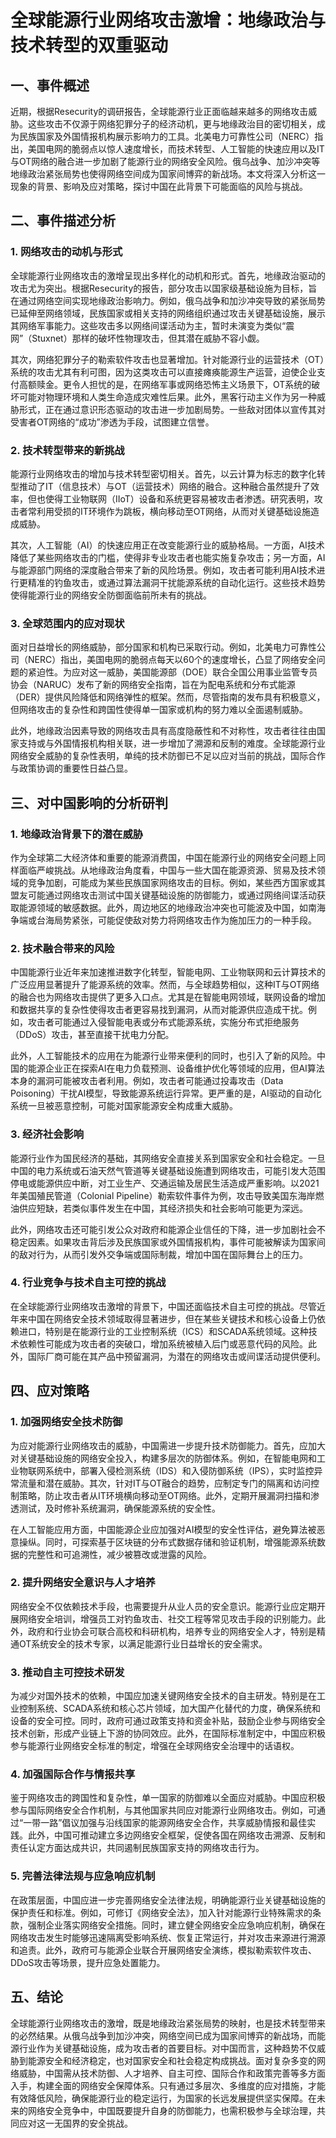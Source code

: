 # 全球能源行业网络攻击激增：地缘政治与技术转型的双重驱动

## 一、事件概述

近期，根据Resecurity的调研报告，全球能源行业正面临越来越多的网络攻击威胁。这些攻击不仅源于网络犯罪分子的经济动机，更与地缘政治目的密切相关，成为民族国家及外国情报机构展示影响力的工具。北美电力可靠性公司（NERC）指出，美国电网的脆弱点以惊人速度增长，而技术转型、人工智能的快速应用以及IT与OT网络的融合进一步加剧了能源行业的网络安全风险。俄乌战争、加沙冲突等地缘政治紧张局势也使得网络空间成为国家间博弈的新战场。本文将深入分析这一现象的背景、影响及应对策略，探讨中国在此背景下可能面临的风险与挑战。

## 二、事件描述分析

### 1. 网络攻击的动机与形式
全球能源行业网络攻击的激增呈现出多样化的动机和形式。首先，地缘政治驱动的攻击尤为突出。根据Resecurity的报告，部分攻击以国家级基础设施为目标，旨在通过网络空间实现地缘政治影响力。例如，俄乌战争和加沙冲突导致的紧张局势已延伸至网络领域，民族国家或相关支持的网络组织通过攻击关键基础设施，展示其网络军事能力。这些攻击多以网络间谍活动为主，暂时未演变为类似“震网”（Stuxnet）那样的破坏性物理攻击，但其潜在威胁不容小觑。

其次，网络犯罪分子的勒索软件攻击也显著增加。针对能源行业的运营技术（OT）系统的攻击尤其有利可图，因为这类攻击可以直接瘫痪能源生产运营，迫使企业支付高额赎金。更令人担忧的是，在网络军事或网络恐怖主义场景下，OT系统的破坏可能对物理环境和人类生命造成灾难性后果。此外，黑客行动主义作为另一种威胁形式，正在通过意识形态驱动的攻击进一步加剧局势。一些敌对团体以宣传其对受害者OT网络的“成功”渗透为手段，试图建立信誉。

### 2. 技术转型带来的新挑战
能源行业网络攻击的增加与技术转型密切相关。首先，以云计算为标志的数字化转型推动了IT（信息技术）与OT（运营技术）网络的融合。这种融合虽然提升了效率，但也使得工业物联网（IIoT）设备和系统更容易被攻击者渗透。研究表明，攻击者常利用受损的IT环境作为跳板，横向移动至OT网络，从而对关键基础设施造成威胁。

其次，人工智能（AI）的快速应用正在改变能源行业的威胁格局。一方面，AI技术降低了某些网络攻击的门槛，使得非专业攻击者也能实施复杂攻击；另一方面，AI与能源部门网络的深度融合带来了新的风险场景。例如，攻击者可能利用AI技术进行更精准的钓鱼攻击，或通过算法漏洞干扰能源系统的自动化运行。这些技术趋势使得能源行业的网络安全防御面临前所未有的挑战。

### 3. 全球范围内的应对现状
面对日益增长的网络威胁，部分国家和机构已采取行动。例如，北美电力可靠性公司（NERC）指出，美国电网的脆弱点每天以60个的速度增长，凸显了网络安全问题的紧迫性。为应对这一威胁，美国能源部（DOE）联合全国公用事业监管专员协会（NARUC）发布了新的网络安全指南，旨在为配电系统和分布式能源（DER）提供风险降低和网络弹性的框架。然而，尽管指南的发布具有积极意义，但网络攻击的复杂性和跨国性使得单一国家或机构的努力难以全面遏制威胁。

此外，地缘政治因素导致的网络攻击具有高度隐蔽性和不对称性，攻击者往往由国家支持或与外国情报机构相关联，进一步增加了溯源和反制的难度。全球能源行业网络安全威胁的复杂性表明，单纯的技术防御已不足以应对当前的挑战，国际合作与政策协调的重要性日益凸显。

## 三、对中国影响的分析研判

### 1. 地缘政治背景下的潜在威胁
作为全球第二大经济体和重要的能源消费国，中国在能源行业的网络安全问题上同样面临严峻挑战。从地缘政治角度看，中国与一些大国在能源资源、贸易及技术领域的竞争加剧，可能成为某些民族国家网络攻击的目标。例如，某些西方国家或其盟友可能通过网络攻击测试中国关键基础设施的防御能力，或通过网络间谍活动获取能源领域的敏感数据。此外，周边地区的地缘政治冲突也可能波及中国，如南海争端或台海局势紧张，可能促使敌对势力将网络攻击作为施加压力的一种手段。

### 2. 技术融合带来的风险
中国能源行业近年来加速推进数字化转型，智能电网、工业物联网和云计算技术的广泛应用显著提升了能源系统的效率。然而，与全球趋势相似，这种IT与OT网络的融合也为网络攻击提供了更多入口点。尤其是在智能电网领域，联网设备的增加和数据共享的复杂性使得攻击者更容易找到漏洞，从而对能源供应造成干扰。例如，攻击者可能通过入侵智能电表或分布式能源系统，实施分布式拒绝服务（DDoS）攻击，甚至直接干扰电力分配。

此外，人工智能技术的应用在为能源行业带来便利的同时，也引入了新的风险。中国的能源企业正在探索AI在电力负载预测、设备维护优化等领域的应用，但AI算法本身的漏洞可能被攻击者利用。例如，攻击者可能通过投毒攻击（Data Poisoning）干扰AI模型，导致能源系统运行异常。更严重的是，AI驱动的自动化系统一旦被恶意控制，可能对国家能源安全构成重大威胁。

### 3. 经济社会影响
能源行业作为国民经济的基础，其网络安全直接关系到国家安全和社会稳定。一旦中国的电力系统或石油天然气管道等关键基础设施遭到网络攻击，可能引发大范围停电或能源供应中断，对工业生产、交通运输及居民生活造成严重影响。以2021年美国殖民管道（Colonial Pipeline）勒索软件事件为例，攻击导致美国东海岸燃油供应短缺，若类似事件发生在中国，其经济损失和社会影响可能更为深远。

此外，网络攻击还可能引发公众对政府和能源企业信任的下降，进一步加剧社会不稳定因素。如果攻击背后涉及民族国家或外国情报机构，事件可能被解读为国家间的敌对行为，从而引发外交争端或国际制裁，增加中国在国际舞台上的压力。

### 4. 行业竞争与技术自主可控的挑战
在全球能源行业网络攻击激增的背景下，中国还面临技术自主可控的挑战。尽管近年来中国在网络安全技术领域取得显著进步，但在某些关键技术和核心设备上仍依赖进口，特别是在能源行业的工业控制系统（ICS）和SCADA系统领域。这种技术依赖性可能成为攻击者的突破口，增加系统被植入后门或恶意代码的风险。此外，国际厂商可能在其产品中预留漏洞，为潜在的网络攻击或间谍活动提供便利。

## 四、应对策略

### 1. 加强网络安全技术防御
为应对能源行业网络攻击的威胁，中国需进一步提升技术防御能力。首先，应加大对关键基础设施的网络安全投入，构建多层次的防御体系。例如，在智能电网和工业物联网系统中，部署入侵检测系统（IDS）和入侵防御系统（IPS），实时监控异常流量和潜在威胁。其次，针对IT与OT融合的趋势，应制定专门的隔离和访问控制策略，防止攻击者从IT环境横向移动至OT网络。此外，定期开展漏洞扫描和渗透测试，及时修补系统漏洞，确保能源系统的安全性。

在人工智能应用方面，中国能源企业应加强对AI模型的安全性评估，避免算法被恶意操纵。同时，可探索基于区块链的分布式数据存储和验证机制，增强能源系统数据的完整性和可追溯性，减少被篡改或泄露的风险。

### 2. 提升网络安全意识与人才培养
网络安全不仅依赖技术手段，也需要提升从业人员的安全意识。能源行业应定期开展网络安全培训，增强员工对钓鱼攻击、社交工程等常见攻击手段的识别能力。此外，政府和行业协会可联合高校和科研机构，培养专业的网络安全人才，特别是精通OT系统安全的技术专家，以满足能源行业日益增长的安全需求。

### 3. 推动自主可控技术研发
为减少对国外技术的依赖，中国应加速关键网络安全技术的自主研发。特别是在工业控制系统、SCADA系统和核心芯片领域，加大国产化替代的力度，确保系统和设备的安全可控。同时，政府可通过政策支持和资金补贴，鼓励企业参与网络安全技术创新，形成产业链上下游的协同效应。此外，在国际标准制定中，中国应积极参与能源行业网络安全标准的制定，增强在全球网络安全治理中的话语权。

### 4. 加强国际合作与情报共享
鉴于网络攻击的跨国性和复杂性，单一国家的防御难以全面应对威胁。中国应积极参与国际网络安全合作机制，与其他国家共同应对能源行业网络攻击。例如，可通过“一带一路”倡议加强与沿线国家的能源网络安全合作，共享威胁情报和最佳实践。此外，中国可推动建立多边网络安全框架，促使各国在网络攻击溯源、反制和责任认定方面达成共识，共同遏制民族国家支持的网络攻击行为。

### 5. 完善法律法规与应急响应机制
在政策层面，中国应进一步完善网络安全法律法规，明确能源行业关键基础设施的保护责任和标准。例如，可修订《网络安全法》，加入针对能源行业特殊需求的条款，强制企业落实网络安全措施。同时，建立健全网络安全应急响应机制，确保在网络攻击发生时能够迅速隔离受影响系统、恢复正常运行，并对攻击来源进行溯源和追责。此外，政府可与能源企业联合开展网络安全演练，模拟勒索软件攻击、DDoS攻击等场景，提升应急处置能力。

## 五、结论

全球能源行业网络攻击的激增，既是地缘政治紧张局势的映射，也是技术转型带来的必然结果。从俄乌战争到加沙冲突，网络空间已成为国家间博弈的新战场，而能源行业作为关键基础设施，成为攻击者的首要目标。对中国而言，这种趋势不仅威胁到能源安全和经济稳定，也对国家安全和社会稳定构成挑战。面对复杂多变的网络威胁，中国需从技术防御、人才培养、自主可控、国际合作和政策完善等多方面入手，构建全面的网络安全保障体系。只有通过多层次、多维度的应对措施，才能有效降低风险，确保能源行业的稳定运行，为国家的长远发展提供坚实保障。在未来的网络安全竞争中，中国既要提升自身的防御能力，也需积极参与全球治理，共同应对这一无国界的安全挑战。